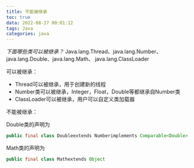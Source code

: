 ```yaml
---
title: 不能被继承
toc: true
data: 2022-08-27 00:01:12
tags: Java
categories: java
---
```


*下面哪些类可以被继承？* <!--more-->Java.lang.Thread、java.lang.Number、java.lang.Double、java.lang.Math、 java.lang.ClassLoader

可以被继承：

- Thread可以被继承，用于创建新的线程
- Number类可以被继承，Integer，Float，Double等都继承自Number类
- ClassLoader可以被继承，用户可以自定义类加载器

不能被继承：

Double类的声明为

```java
public final class Doubleextends Numberimplements Comparable<Double>
```

Math类的声明为

```java
public final class Mathextends Object
```

